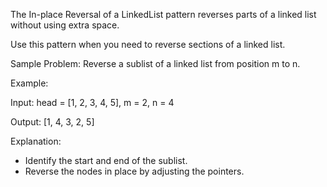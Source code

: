 The In-place Reversal of a LinkedList pattern reverses parts of a linked list without using extra space.

Use this pattern when you need to reverse sections of a linked list.

Sample Problem:
Reverse a sublist of a linked list from position m to n.

Example:

Input: head = [1, 2, 3, 4, 5], m = 2, n = 4

Output: [1, 4, 3, 2, 5]

Explanation:
- Identify the start and end of the sublist.
- Reverse the nodes in place by adjusting the pointers.